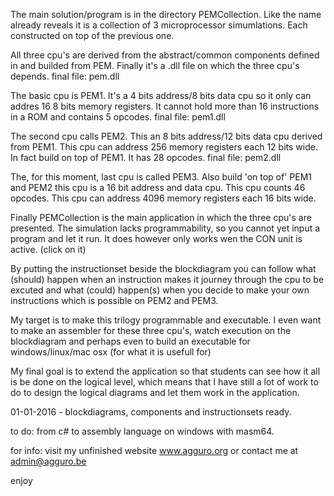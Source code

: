 The main solution/program is in the directory PEMCollection.  Like the name already reveals it is a collection of 3 microprocessor simumlations. Each constructed on top of the previous one.

All three cpu's are derived from the abstract/common components defined in and builded from PEM. Finally it's a .dll file on which the three cpu's depends.
final file: pem.dll

The basic cpu is PEM1. It's a 4 bits address/8 bits data cpu so it only can addres 16 8 bits memory registers.  It cannot hold more than 16 instructions in a ROM and contains 5 opcodes.
final file: pem1.dll

The second cpu calls PEM2. This an 8 bits address/12 bits data cpu derived from PEM1. This cpu can address 256 memory registers each 12 bits wide. In fact build on top of PEM1.  It has 28 opcodes.
final file: pem2.dll

The, for this moment, last cpu is called PEM3.  Also build 'on top of' PEM1 and PEM2 this cpu is a 16 bit address and data cpu.  This cpu counts 46 opcodes.  This cpu can address 4096 memory registers each 16 bits wide.

Finally PEMCollection is the main application in which the three cpu's are presented.  The simulation lacks programmability, so you cannot yet input a program and let it run.  It does however only works wen the CON unit is active. (click on it)

By putting the instructionset beside the blockdiagram you can follow what (should) happen when an instruction makes it journey through the cpu to be excuted and what (could) happen(s) when you decide to make your own instructions which is possible on PEM2 and PEM3.

My target is to make this trilogy programmable and executable. I even want to make an assembler for these three cpu's, watch execution on the blockdiagram and perhaps even to build an executable for windows/linux/mac osx (for what it is usefull for)

My final goal is to extend the application so that students can see how it all is be done on the logical level, which means that I have still a lot of work to do to design the logical diagrams and let them work in the application.

01-01-2016 - blockdiagrams, components and instructionsets ready.

to do: from c# to assembly language on windows with masm64.

for info: visit my unfinished website www.agguro.org or contact me at admin@agguro.be

enjoy
